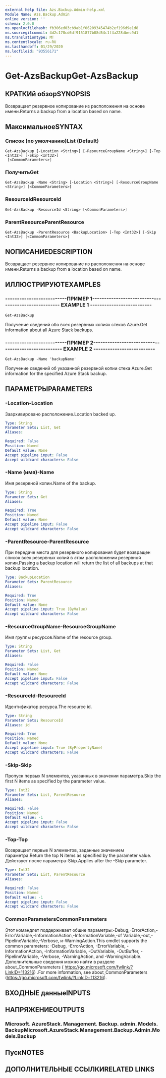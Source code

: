 ```yaml
---
external help file: Azs.Backup.Admin-help.xml
Module Name: Azs.Backup.Admin
online version: ''
schema: 2.0.0
ms.openlocfilehash: fb306ed03cb9ab1f06209345474b2ef196d9e1d8
ms.sourcegitcommit: 4d2c178cd6df9151877b08d54c1f4a228dbec9d1
ms.translationtype: MT
ms.contentlocale: ru-RU
ms.lasthandoff: 01/29/2020
ms.locfileid: "93556171"
---
```

# <span data-ttu-id="77a67-101">Get-AzsBackup</span><span class="sxs-lookup"><span data-stu-id="77a67-101">Get-AzsBackup</span></span>

## <span data-ttu-id="77a67-102">КРАТКИй обзор</span><span class="sxs-lookup"><span data-stu-id="77a67-102">SYNOPSIS</span></span>
<span data-ttu-id="77a67-103">Возвращает резервное копирование из расположения на основе имени.</span><span class="sxs-lookup"><span data-stu-id="77a67-103">Returns a backup from a location based on name.</span></span>

## <span data-ttu-id="77a67-104">Максимальное</span><span class="sxs-lookup"><span data-stu-id="77a67-104">SYNTAX</span></span>

### <span data-ttu-id="77a67-105">Список (по умолчанию)</span><span class="sxs-lookup"><span data-stu-id="77a67-105">List (Default)</span></span>
```
Get-AzsBackup [-Location <String>] [-ResourceGroupName <String>] [-Top <Int32>] [-Skip <Int32>]
 [<CommonParameters>]
```

### <span data-ttu-id="77a67-106">Получить</span><span class="sxs-lookup"><span data-stu-id="77a67-106">Get</span></span>
```
Get-AzsBackup -Name <String> [-Location <String>] [-ResourceGroupName <String>] [<CommonParameters>]
```

### <span data-ttu-id="77a67-107">ResourceId</span><span class="sxs-lookup"><span data-stu-id="77a67-107">ResourceId</span></span>
```
Get-AzsBackup -ResourceId <String> [<CommonParameters>]
```

### <span data-ttu-id="77a67-108">ParentResource</span><span class="sxs-lookup"><span data-stu-id="77a67-108">ParentResource</span></span>
```
Get-AzsBackup -ParentResource <BackupLocation> [-Top <Int32>] [-Skip <Int32>] [<CommonParameters>]
```

## <span data-ttu-id="77a67-109">NОПИСАНИЕ</span><span class="sxs-lookup"><span data-stu-id="77a67-109">DESCRIPTION</span></span>
<span data-ttu-id="77a67-110">Возвращает резервное копирование из расположения на основе имени.</span><span class="sxs-lookup"><span data-stu-id="77a67-110">Returns a backup from a location based on name.</span></span>

## <span data-ttu-id="77a67-111">ИЛЛЮСТРИРУЮТ</span><span class="sxs-lookup"><span data-stu-id="77a67-111">EXAMPLES</span></span>

### <span data-ttu-id="77a67-112">--------------------------ПРИМЕР 1--------------------------</span><span class="sxs-lookup"><span data-stu-id="77a67-112">-------------------------- EXAMPLE 1 --------------------------</span></span>
```
Get-AzsBackup
```

<span data-ttu-id="77a67-113">Получение сведений обо всех резервных копиях стеков Azure.</span><span class="sxs-lookup"><span data-stu-id="77a67-113">Get information about all Azure Stack backups.</span></span>

### <span data-ttu-id="77a67-114">--------------------------ПРИМЕР 2--------------------------</span><span class="sxs-lookup"><span data-stu-id="77a67-114">-------------------------- EXAMPLE 2 --------------------------</span></span>
```
Get-AzsBackup -Name 'backupName'
```

<span data-ttu-id="77a67-115">Получение сведений об указанной резервной копии стека Azure.</span><span class="sxs-lookup"><span data-stu-id="77a67-115">Get information for the specified Azure Stack backup.</span></span>

## <span data-ttu-id="77a67-116">ПАРАМЕТРЫ</span><span class="sxs-lookup"><span data-stu-id="77a67-116">PARAMETERS</span></span>

### <span data-ttu-id="77a67-117">-Location</span><span class="sxs-lookup"><span data-stu-id="77a67-117">-Location</span></span>
<span data-ttu-id="77a67-118">Заархивировано расположение.</span><span class="sxs-lookup"><span data-stu-id="77a67-118">Location backed up.</span></span>

```yaml
Type: String
Parameter Sets: List, Get
Aliases: 

Required: False
Position: Named
Default value: None
Accept pipeline input: False
Accept wildcard characters: False
```

### <span data-ttu-id="77a67-119">-Name (имя)</span><span class="sxs-lookup"><span data-stu-id="77a67-119">-Name</span></span>
<span data-ttu-id="77a67-120">Имя резервной копии.</span><span class="sxs-lookup"><span data-stu-id="77a67-120">Name of the backup.</span></span>

```yaml
Type: String
Parameter Sets: Get
Aliases: 

Required: True
Position: Named
Default value: None
Accept pipeline input: False
Accept wildcard characters: False
```

### <span data-ttu-id="77a67-121">-ParentResource</span><span class="sxs-lookup"><span data-stu-id="77a67-121">-ParentResource</span></span>
<span data-ttu-id="77a67-122">При передаче места для резервного копирования будет возвращен список всех резервных копий в этом расположении резервной копии.</span><span class="sxs-lookup"><span data-stu-id="77a67-122">Passing a backup location will return the list of all backups at that backup location.</span></span>

```yaml
Type: BackupLocation
Parameter Sets: ParentResource
Aliases: 

Required: True
Position: Named
Default value: None
Accept pipeline input: True (ByValue)
Accept wildcard characters: False
```

### <span data-ttu-id="77a67-123">-ResourceGroupName</span><span class="sxs-lookup"><span data-stu-id="77a67-123">-ResourceGroupName</span></span>
<span data-ttu-id="77a67-124">Имя группы ресурсов.</span><span class="sxs-lookup"><span data-stu-id="77a67-124">Name of the resource group.</span></span>

```yaml
Type: String
Parameter Sets: List, Get
Aliases: 

Required: False
Position: Named
Default value: None
Accept pipeline input: False
Accept wildcard characters: False
```

### <span data-ttu-id="77a67-125">-ResourceId</span><span class="sxs-lookup"><span data-stu-id="77a67-125">-ResourceId</span></span>
<span data-ttu-id="77a67-126">Идентификатор ресурса.</span><span class="sxs-lookup"><span data-stu-id="77a67-126">The resource id.</span></span>

```yaml
Type: String
Parameter Sets: ResourceId
Aliases: id

Required: True
Position: Named
Default value: None
Accept pipeline input: True (ByPropertyName)
Accept wildcard characters: False
```

### <span data-ttu-id="77a67-127">-Skip</span><span class="sxs-lookup"><span data-stu-id="77a67-127">-Skip</span></span>
<span data-ttu-id="77a67-128">Пропуск первых N элементов, указанных в значении параметра.</span><span class="sxs-lookup"><span data-stu-id="77a67-128">Skip the first N items as specified by the parameter value.</span></span>

```yaml
Type: Int32
Parameter Sets: List, ParentResource
Aliases: 

Required: False
Position: Named
Default value: -1
Accept pipeline input: False
Accept wildcard characters: False
```

### <span data-ttu-id="77a67-129">-Top</span><span class="sxs-lookup"><span data-stu-id="77a67-129">-Top</span></span>
<span data-ttu-id="77a67-130">Возвращает первые N элементов, заданные значением параметра.</span><span class="sxs-lookup"><span data-stu-id="77a67-130">Return the top N items as specified by the parameter value.</span></span>
<span data-ttu-id="77a67-131">Действует после параметра-Skip.</span><span class="sxs-lookup"><span data-stu-id="77a67-131">Applies after the -Skip parameter.</span></span>

```yaml
Type: Int32
Parameter Sets: List, ParentResource
Aliases: 

Required: False
Position: Named
Default value: -1
Accept pipeline input: False
Accept wildcard characters: False
```

### <span data-ttu-id="77a67-132">CommonParameters</span><span class="sxs-lookup"><span data-stu-id="77a67-132">CommonParameters</span></span>
<span data-ttu-id="77a67-133">Этот командлет поддерживает общие параметры:-Debug,-ErrorAction,-ErrorVariable,-InformationAction,-InformationVariable,-of Variable,-out,-PipelineVariable,-Verbose, и-WarningAction.</span><span class="sxs-lookup"><span data-stu-id="77a67-133">This cmdlet supports the common parameters: -Debug, -ErrorAction, -ErrorVariable, -InformationAction, -InformationVariable, -OutVariable, -OutBuffer, -PipelineVariable, -Verbose, -WarningAction, and -WarningVariable.</span></span> <span data-ttu-id="77a67-134">Дополнительные сведения можно найти в разделе about_CommonParameters ( https://go.microsoft.com/fwlink/?LinkID=113216) .</span><span class="sxs-lookup"><span data-stu-id="77a67-134">For more information, see about_CommonParameters (https://go.microsoft.com/fwlink/?LinkID=113216).</span></span>

## <span data-ttu-id="77a67-135">ВХОДНЫЕ данные</span><span class="sxs-lookup"><span data-stu-id="77a67-135">INPUTS</span></span>

## <span data-ttu-id="77a67-136">НАПРЯЖЕНИЕ</span><span class="sxs-lookup"><span data-stu-id="77a67-136">OUTPUTS</span></span>

### <span data-ttu-id="77a67-137">Microsoft. AzureStack. Management. Backup. admin. Models. Backup</span><span class="sxs-lookup"><span data-stu-id="77a67-137">Microsoft.AzureStack.Management.Backup.Admin.Models.Backup</span></span>

## <span data-ttu-id="77a67-138">Пуск</span><span class="sxs-lookup"><span data-stu-id="77a67-138">NOTES</span></span>

## <span data-ttu-id="77a67-139">ДОПОЛНИТЕЛЬНЫЕ ССЫЛКИ</span><span class="sxs-lookup"><span data-stu-id="77a67-139">RELATED LINKS</span></span>

